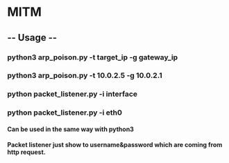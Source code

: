 # MITM


##  -- Usage -- ## 

### python3 arp_poison.py -t target_ip -g gateway_ip
### python3 arp_poison.py -t 10.0.2.5 -g 10.0.2.1

### python packet_listener.py -i interface
### python packet_listener.py -i eth0
#### Can be used in the same way with python3
#### Packet listener just show to username&password which are coming from http request.
